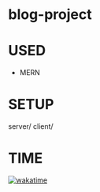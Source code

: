 # blog-project

# USED

- MERN

# SETUP

server/
client/

# TIME

[![wakatime](https://wakatime.com/badge/user/e5d30465-e4e5-43f0-8135-800e4c68b20c/project/cf426d27-039a-479c-a5e5-5300e8e9db9b.svg)](https://wakatime.com/badge/user/e5d30465-e4e5-43f0-8135-800e4c68b20c/project/cf426d27-039a-479c-a5e5-5300e8e9db9b)
